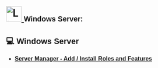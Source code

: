 <h1>
  <a href="https://www.linkedin.com/in/rashadhagen/">
    <img src="https://i.imgur.com/bYUDnOO.png" alt="LinkedIn" width="42px" />
  </a> 
  <span style="font-family: Arial, sans-serif; font-size: 20px; font-weight: bold;">Windows Server:</span> 
  <br/>
</h1>


<h2 style="font-family: Arial, sans-serif; font-size: 22px; font-weight: bold;">💻 Windows Server</h2>
<ul>
  <li>
    <a href="https://github.com/RashadHagen/Server-Manager-Add-Install-Roles-and-Featues/tree/main">
      <strong style="font-family: Arial, sans-serif; font-size: 16px;">Server Manager - Add / Install Roles and Features</strong>
    </a>
     <br/> <br/>
  </li>
</ul>
